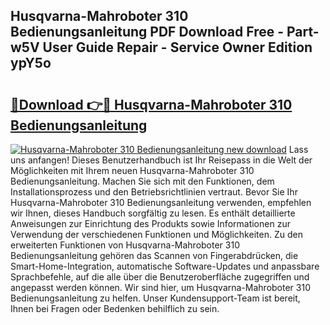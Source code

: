 ## Husqvarna-Mahroboter 310 Bedienungsanleitung PDF Download Free - Part-w5V User Guide Repair - Service Owner Edition ypY5o

# <h2><a href="http://df5rwtf.blite.top/?on=Husqvarna-Mahroboter+310+Bedienungsanleitung">🔗Download 👉🔴 Husqvarna-Mahroboter 310 Bedienungsanleitung</a></h2>

[![Husqvarna-Mahroboter 310 Bedienungsanleitung new download](https://i.imgur.com/lujVjoI.png)](http://df5rwtf.blite.top/?on=Husqvarna-Mahroboter+310+Bedienungsanleitung)
Lass uns anfangen! Dieses Benutzerhandbuch ist Ihr Reisepass in die Welt der Möglichkeiten mit Ihrem neuen Husqvarna-Mahroboter 310 Bedienungsanleitung. Machen Sie sich mit den Funktionen, dem Installationsprozess und den Betriebsrichtlinien vertraut. Bevor Sie Ihr Husqvarna-Mahroboter 310 Bedienungsanleitung verwenden, empfehlen wir Ihnen, dieses Handbuch sorgfältig zu lesen. Es enthält detaillierte Anweisungen zur Einrichtung des Produkts sowie Informationen zur Verwendung der verschiedenen Funktionen und Möglichkeiten. Zu den erweiterten Funktionen von Husqvarna-Mahroboter 310 Bedienungsanleitung gehören das Scannen von Fingerabdrücken, die Smart-Home-Integration, automatische Software-Updates und anpassbare Sprachbefehle, auf die alle über die Benutzeroberfläche zugegriffen und angepasst werden können. Wir sind hier, um Husqvarna-Mahroboter 310 Bedienungsanleitung zu helfen. Unser Kundensupport-Team ist bereit, Ihnen bei Fragen oder Bedenken behilflich zu sein.
